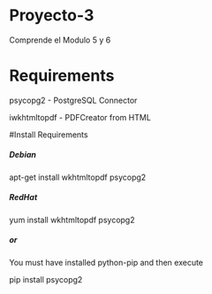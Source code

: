# Proyecto-3
Comprende el Modulo 5 y 6
# Requirements
<p>psycopg2 - PostgreSQL Connector</p>
<p>iwkhtmltopdf - PDFCreator from HTML</p>
#Install Requirements
<h5>Debian</h5>
apt-get install wkhtmltopdf psycopg2
<h5>RedHat</h5>
yum install wkhtmltopdf psycopg2
<h5>or</h5>
You must have installed python-pip and then execute
<p>pip install psycopg2</p>
